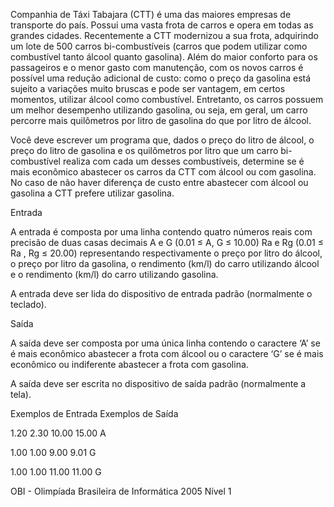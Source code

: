 Companhia de Táxi Tabajara (CTT) é uma das maiores empresas de transporte do país. Possui uma vasta frota de carros e opera em todas as grandes cidades. Recentemente a CTT modernizou a sua frota, adquirindo um lote de 500 carros bi-combustíveis (carros que podem utilizar como combustível tanto álcool quanto gasolina). Além do maior conforto para os passageiros e o menor gasto com manutenção, com os novos carros é possível uma redução adicional de custo: como o preço da gasolina está sujeito a variações muito bruscas e pode ser vantagem, em certos momentos, utilizar álcool como combustível. Entretanto, os carros possuem um melhor desempenho utilizando gasolina, ou seja, em geral, um carro percorre mais quilômetros por litro de gasolina do que por litro de álcool.

Você deve escrever um programa que, dados o preço do litro de álcool, o preço do litro de gasolina e os quilômetros por litro que um carro bi-combustível realiza com cada um desses combustíveis, determine se é mais econômico abastecer os carros da CTT com álcool ou com gasolina. No caso de não haver diferença de custo entre abastecer com álcool ou gasolina a CTT prefere utilizar gasolina.

Entrada

A entrada é composta por uma linha contendo quatro números reais com precisão de duas casas decimais A e G (0.01 ≤ A, G ≤ 10.00) Ra e Rg (0.01 ≤ Ra , Rg ≤ 20.00) representando respectivamente o preço por litro do álcool, o preço por litro da gasolina, o rendimento (km/l) do carro utilizando álcool e o rendimento (km/l) do carro utilizando gasolina.

A entrada deve ser lida do dispositivo de entrada padrão (normalmente o teclado).

Saída

A saída deve ser composta por uma única linha contendo o caractere ‘A’ se é mais econômico abastecer a frota com álcool ou o caractere ‘G’ se é mais econômico ou indiferente abastecer a frota com gasolina.

A saída deve ser escrita no dispositivo de saída padrão (normalmente a tela).
 
Exemplos de Entrada 	Exemplos de Saída

1.20 2.30 10.00 15.00   A

1.00 1.00 9.00 9.01     G

1.00 1.00 11.00 11.00   G

OBI - Olimpíada Brasileira de Informática 2005 Nível 1
